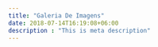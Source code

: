 ```yaml
---
title: "Galeria De Imagens"
date: 2018-07-14T16:19:08+06:00
description : "This is meta description"
---
```


